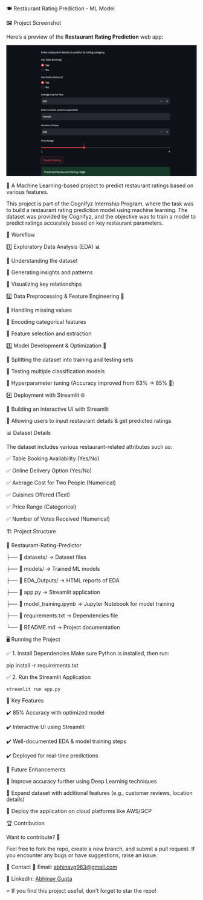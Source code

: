 🍽️ Restaurant Rating Prediction - ML Model


🖼️ Project Screenshot 



Here’s a preview of the **Restaurant Rating Prediction** web app:  



![Restaurant Rating Prediction](resturant_rating/screeshot.jpg)




📌 A Machine Learning-based project to predict restaurant ratings based on various features.


This project is part of the Cognifyz Internship Program, where the task was to build a restaurant rating prediction model using machine learning. The dataset was provided by Cognifyz, and the objective was to train a model to predict ratings accurately based on key restaurant parameters.

🚀 Workflow


1️⃣ Exploratory Data Analysis (EDA) 📊


🔹 Understanding the dataset


🔹 Generating insights and patterns


🔹 Visualizing key relationships



2️⃣ Data Preprocessing & Feature Engineering 🔧


🔹 Handling missing values


🔹 Encoding categorical features


🔹 Feature selection and extraction



3️⃣ Model Development & Optimization 🤖


🔹 Splitting the dataset into training and testing sets


🔹 Testing multiple classification models


🔹 Hyperparameter tuning (Accuracy improved from 63% → 85% 🚀)



4️⃣ Deployment with Streamlit 🌐


🔹 Building an interactive UI with Streamlit


🔹 Allowing users to input restaurant details & get predicted ratings



📊 Dataset Details


The dataset includes various restaurant-related attributes such as:


✅ Table Booking Availability (Yes/No)


✅ Online Delivery Option (Yes/No)


✅ Average Cost for Two People (Numerical)


✅ Cuisines Offered (Text)


✅ Price Range (Categorical)


✅ Number of Votes Received (Numerical)





🏗️ Project Structure


📂 Restaurant-Rating-Predictor


├── 📂 datasets/ → Dataset files


├── 📂 models/ → Trained ML models


├── 📂 EDA_Outputs/ → HTML reports of EDA


├── 📜 app.py → Streamlit application


├── 📜 model_training.ipynb → Jupyter Notebook for model training


├── 📜 requirements.txt → Dependencies file


└── 📜 README.md → Project documentation






🖥️ Running the Project

✅ 1. Install Dependencies
Make sure Python is installed, then run:


pip install -r requirements.txt



✅ 2. Run the Streamlit Application


    streamlit run app.py




    
📌 Key Features


✔️ 85% Accuracy with optimized model


✔️ Interactive UI using Streamlit


✔️ Well-documented EDA & model training steps


✔️ Deployed for real-time predictions





🔮 Future Enhancements


🚀 Improve accuracy further using Deep Learning techniques


🚀 Expand dataset with additional features (e.g., customer reviews, location details)


🚀 Deploy the application on cloud platforms like AWS/GCP





🏆 Contribution


Want to contribute? 🤝


Feel free to fork the repo, create a new branch, and submit a pull request. If you encounter any bugs or have suggestions, raise an issue.



📢 Contact
📩 Email: abhinavg963@gmail.com


🔗 LinkedIn: [Abhinav Gupta](https://www.linkedin.com/in/abhinav-gupta-34a1b2349)

⭐ If you find this project useful, don't forget to star the repo!

